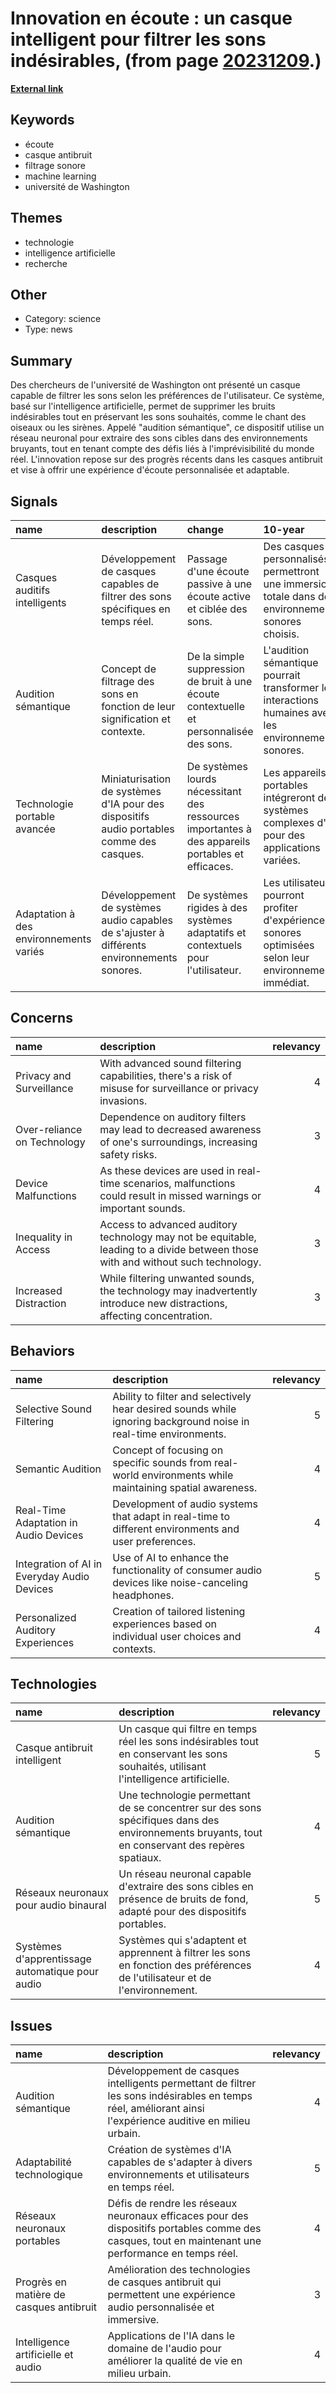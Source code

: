 # __Innovation en écoute : un casque intelligent pour filtrer les sons indésirables__, (from page [20231209](https://kghosh.substack.com/p/20231209).)

__[External link](https://www.lemonde.fr/sciences/article/2023/11/23/un-casque-pour-filtrer-les-sons-indesirables_6201956_1650684.html)__



## Keywords

* écoute
* casque antibruit
* filtrage sonore
* machine learning
* université de Washington

## Themes

* technologie
* intelligence artificielle
* recherche

## Other

* Category: science
* Type: news

## Summary

Des chercheurs de l'université de Washington ont présenté un casque capable de filtrer les sons selon les préférences de l'utilisateur. Ce système, basé sur l'intelligence artificielle, permet de supprimer les bruits indésirables tout en préservant les sons souhaités, comme le chant des oiseaux ou les sirènes. Appelé "audition sémantique", ce dispositif utilise un réseau neuronal pour extraire des sons cibles dans des environnements bruyants, tout en tenant compte des défis liés à l'imprévisibilité du monde réel. L'innovation repose sur des progrès récents dans les casques antibruit et vise à offrir une expérience d'écoute personnalisée et adaptable.

## Signals

| name                                   | description                                                                                | change                                                                                            | 10-year                                                                                                | driving-force                                                                                           |   relevancy |
|:---------------------------------------|:-------------------------------------------------------------------------------------------|:--------------------------------------------------------------------------------------------------|:-------------------------------------------------------------------------------------------------------|:--------------------------------------------------------------------------------------------------------|------------:|
| Casques auditifs intelligents          | Développement de casques capables de filtrer des sons spécifiques en temps réel.           | Passage d'une écoute passive à une écoute active et ciblée des sons.                              | Des casques personnalisés permettront une immersion totale dans des environnements sonores choisis.    | Avancées en intelligence artificielle et en technologies audio pour améliorer l'expérience utilisateur. |           4 |
| Audition sémantique                    | Concept de filtrage des sons en fonction de leur signification et contexte.                | De la simple suppression de bruit à une écoute contextuelle et personnalisée des sons.            | L'audition sémantique pourrait transformer les interactions humaines avec les environnements sonores.  | Recherche en machine learning pour comprendre et filtrer les sons de manière plus intelligente.         |           5 |
| Technologie portable avancée           | Miniaturisation de systèmes d'IA pour des dispositifs audio portables comme des casques.   | De systèmes lourds nécessitant des ressources importantes à des appareils portables et efficaces. | Les appareils portables intégreront des systèmes complexes d'IA pour des applications variées.         | La demande croissante pour des dispositifs légers et performants dans la vie quotidienne.               |           3 |
| Adaptation à des environnements variés | Développement de systèmes audio capables de s'ajuster à différents environnements sonores. | De systèmes rigides à des systèmes adaptatifs et contextuels pour l'utilisateur.                  | Les utilisateurs pourront profiter d'expériences sonores optimisées selon leur environnement immédiat. | Nécessité d'améliorer l'accessibilité et l'expérience utilisateur dans des environnements divers.       |           4 |

## Concerns

| name                        | description                                                                                                                      |   relevancy |
|:----------------------------|:---------------------------------------------------------------------------------------------------------------------------------|------------:|
| Privacy and Surveillance    | With advanced sound filtering capabilities, there's a risk of misuse for surveillance or privacy invasions.                      |           4 |
| Over-reliance on Technology | Dependence on auditory filters may lead to decreased awareness of one's surroundings, increasing safety risks.                   |           3 |
| Device Malfunctions         | As these devices are used in real-time scenarios, malfunctions could result in missed warnings or important sounds.              |           4 |
| Inequality in Access        | Access to advanced auditory technology may not be equitable, leading to a divide between those with and without such technology. |           3 |
| Increased Distraction       | While filtering unwanted sounds, the technology may inadvertently introduce new distractions, affecting concentration.           |           3 |

## Behaviors

| name                                        | description                                                                                                      |   relevancy |
|:--------------------------------------------|:-----------------------------------------------------------------------------------------------------------------|------------:|
| Selective Sound Filtering                   | Ability to filter and selectively hear desired sounds while ignoring background noise in real-time environments. |           5 |
| Semantic Audition                           | Concept of focusing on specific sounds from real-world environments while maintaining spatial awareness.         |           4 |
| Real-Time Adaptation in Audio Devices       | Development of audio systems that adapt in real-time to different environments and user preferences.             |           4 |
| Integration of AI in Everyday Audio Devices | Use of AI to enhance the functionality of consumer audio devices like noise-canceling headphones.                |           5 |
| Personalized Auditory Experiences           | Creation of tailored listening experiences based on individual user choices and contexts.                        |           4 |

## Technologies

| name                                            | description                                                                                                                                     |   relevancy |
|:------------------------------------------------|:------------------------------------------------------------------------------------------------------------------------------------------------|------------:|
| Casque antibruit intelligent                    | Un casque qui filtre en temps réel les sons indésirables tout en conservant les sons souhaités, utilisant l'intelligence artificielle.          |           5 |
| Audition sémantique                             | Une technologie permettant de se concentrer sur des sons spécifiques dans des environnements bruyants, tout en conservant des repères spatiaux. |           4 |
| Réseaux neuronaux pour audio binaural           | Un réseau neuronal capable d'extraire des sons cibles en présence de bruits de fond, adapté pour des dispositifs portables.                     |           5 |
| Systèmes d'apprentissage automatique pour audio | Systèmes qui s'adaptent et apprennent à filtrer les sons en fonction des préférences de l'utilisateur et de l'environnement.                    |           4 |

## Issues

| name                                    | description                                                                                                                                               |   relevancy |
|:----------------------------------------|:----------------------------------------------------------------------------------------------------------------------------------------------------------|------------:|
| Audition sémantique                     | Développement de casques intelligents permettant de filtrer les sons indésirables en temps réel, améliorant ainsi l'expérience auditive en milieu urbain. |           4 |
| Adaptabilité technologique              | Création de systèmes d'IA capables de s'adapter à divers environnements et utilisateurs en temps réel.                                                    |           5 |
| Réseaux neuronaux portables             | Défis de rendre les réseaux neuronaux efficaces pour des dispositifs portables comme des casques, tout en maintenant une performance en temps réel.       |           4 |
| Progrès en matière de casques antibruit | Amélioration des technologies de casques antibruit qui permettent une expérience audio personnalisée et immersive.                                        |           3 |
| Intelligence artificielle et audio      | Applications de l'IA dans le domaine de l'audio pour améliorer la qualité de vie en milieu urbain.                                                        |           4 |
